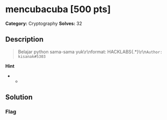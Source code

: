 # mencubacuba [500 pts]

**Category:** Cryptography
**Solves:** 32

## Description
>Belajar python sama-sama yuk\r\nformat: HACKLABS{.*}\r\n`Author: kisanak#5303`

**Hint**
* -

## Solution

### Flag

